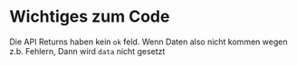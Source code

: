 # Wichtiges zum Code

Die API Returns haben kein `ok` feld. Wenn Daten also nicht kommen wegen z.b. Fehlern, Dann wird `data` nicht gesetzt
